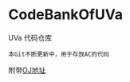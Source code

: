 CodeBankOfUVa
=================
UVa 代码仓库

	本Git不断更新中，用于存放AC的代码
    
附带[OJ地址](http://uva.onlinejudge.org/)<br />
